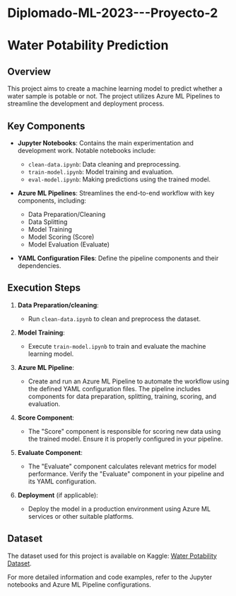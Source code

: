 # Diplomado-ML-2023---Proyecto-2
# Water Potability Prediction

## Overview

This project aims to create a machine learning model to predict whether a water sample is potable or not. The project utilizes Azure ML Pipelines to streamline the development and deployment process.

## Key Components

- **Jupyter Notebooks**: Contains the main experimentation and development work. Notable notebooks include:
  - `clean-data.ipynb`: Data cleaning and preprocessing.
  - `train-model.ipynb`: Model training and evaluation.
  - `eval-model.ipynb`: Making predictions using the trained model.

- **Azure ML Pipelines**: Streamlines the end-to-end workflow with key components, including:
  - Data Preparation/Cleaning
  - Data Splitting
  - Model Training
  - Model Scoring (Score)
  - Model Evaluation (Evaluate)

- **YAML Configuration Files**: Define the pipeline components and their dependencies.

## Execution Steps

1. **Data Preparation/cleaning**:
   - Run `clean-data.ipynb` to clean and preprocess the dataset.

2. **Model Training**:
   - Execute `train-model.ipynb` to train and evaluate the machine learning model.

3. **Azure ML Pipeline**:
   - Create and run an Azure ML Pipeline to automate the workflow using the defined YAML configuration files. The pipeline includes components for data preparation, splitting, training, scoring, and evaluation.

4. **Score Component**:
   - The "Score" component is responsible for scoring new data using the trained model. Ensure it is properly configured in your pipeline.

5. **Evaluate Component**:
   - The "Evaluate" component calculates relevant metrics for model performance. Verify the "Evaluate" component in your pipeline and its YAML configuration.

6. **Deployment** (if applicable):
   - Deploy the model in a production environment using Azure ML services or other suitable platforms.

## Dataset

The dataset used for this project is available on Kaggle: [Water Potability Dataset](https://www.kaggle.com/datasets/adityakadiwal/water-potability).

For more detailed information and code examples, refer to the Jupyter notebooks and Azure ML Pipeline configurations.


